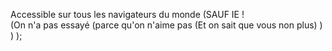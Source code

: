 Accessible sur tous les navigateurs du monde 
(SAUF IE ! 	
	(On n'a pas essayé 
		(parce qu'on n'aime pas 
			(Et on sait que vous non plus)
		)
	)
);
